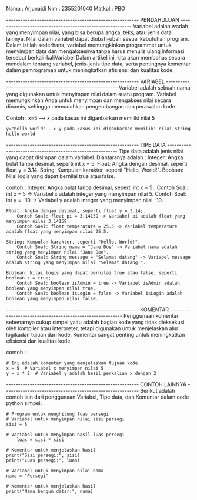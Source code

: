 Nama    : Arjunaidi
Nim     : 2355201040
Matkul  : PBO

-------------------------------------------------------- PENDAHULUAN ---------------------------------------------------------
Variabel adalah wadah yang menyimpan nilai, yang bisa berupa angka, teks, atau jenis data lainnya. Nilai dalam variabel dapat 
diubah-ubah sesuai kebutuhan program. Dalam istilah sederhana, variabel memungkinkan programmer untuk menyimpan data dan
mengaksesnya tanpa harus menulis ulang informasi tersebut berkali-kaliVariabel  Dalam artikel ini, kita akan membahas secara 
mendalam tentang variabel, jenis-jenis tipe data, serta pentingnya komentar dalam pemrograman untuk meningkatkan efisiensi dan 
kualitas kode.


-------------------------------------------------------- VARIABEL ---------------------------------------------------------
Variabel adalah sebuah nama yang digunakan untuk menyimpan nilai dalam suatu program. Variabel memungkinkan Anda untuk menyimpan
dan mengakses nilai secara dinamis, sehingga memudahkan pengembangan dan perawatan kode.

Contoh : 
    x=5 --> x pada kasus ini diganbarkan memiliki nilai 5

    y="hello world" --> y pada kasus ini digambarkan memiliki nilai string hello world

-------------------------------------------------------- TIPE DATA ---------------------------------------------------------
Tipe data adalah jenis nilai yang dapat disimpan dalam variabel. Diantaranya adalah :
    Integer: Angka bulat tanpa desimal, seperti int x = 5.
    Float: Angka dengan desimal, seperti float y = 3.14.
    String: Kumpulan karakter, seperti "Hello, World!".
    Boolean: Nilai logis yang dapat bernilai true atau false.

contoh :
    Integer: Angka bulat tanpa desimal, seperti int x = 5;.
        Contoh Soal: int x = 5 -> Variabel x adalah integer yang menyimpan nilai 5.
        Contoh Soal: int y = -10 -> Variabel y adalah integer yang menyimpan nilai -10.

    Float: Angka dengan desimal, seperti float y = 3.14;.
        Contoh Soal: float pi = 3.14159 -> Variabel pi adalah float yang menyimpan nilai 3.14159.
        Contoh Soal: float temperature = 25.5 -> Variabel temperature adalah float yang menyimpan nilai 25.5.

    String: Kumpulan karakter, seperti "Hello, World!".
        Contoh Soal: String nama = "Jane Doe" -> Variabel nama adalah string yang menyimpan nilai "Jane Doe".
        Contoh Soal: String message = "Selamat datang" -> Variabel message adalah string yang menyimpan nilai "Selamat datang!".

    Boolean: Nilai logis yang dapat bernilai true atau false, seperti boolean z = true;.
        Contoh Soal: boolean isAdmin = true -> Variabel isAdmin adalah boolean yang menyimpan nilai true.
        Contoh Soal: boolean isLogin = false -> Variabel isLogin adalah boolean yang menyimpan nilai false.

-------------------------------------------------------- KOMENTAR ---------------------------------------------------------
Penggunaan komentar sebenarnya cukup simpel yaitu adalah bagian kode yang tidak dieksekusi oleh kompiler atau interpreter, 
tetapi digunakan untuk menjelaskan alur logikadan tujuan dari kode. Komentar sangat penting untuk meningkatkan efisiensi dan 
kualitas kode.

contoh :

    # Ini adalah komentar yang menjelaskan tujuan kode
    x = 5  # Variabel x menyimpan nilai 5
    y = x * 2  # Variabel y adalah hasil perkalian x dengan 2


-------------------------------------------------------- CONTOH LAINNYA ---------------------------------------------------------
Berikut adalah contoh lain dari penggunaan Variabel, Tipe data, dan Komentar dalam code python simpel.

    # Program untuk menghitung luas persegi
    # Variabel untuk menyimpan nilai sisi persegi
    sisi = 5

    # Variabel untuk menyimpan hasil luas persegi
        luas = sisi * sisi

    # Komentar untuk menjelaskan hasil
    print("Sisi persegi:", sisi)
    print("Luas persegi:", luas)

    # Variabel untuk menyimpan nilai nama
    nama = "Persegi"

    # Komentar untuk menjelaskan hasil
    print("Nama bangun datar:", nama)